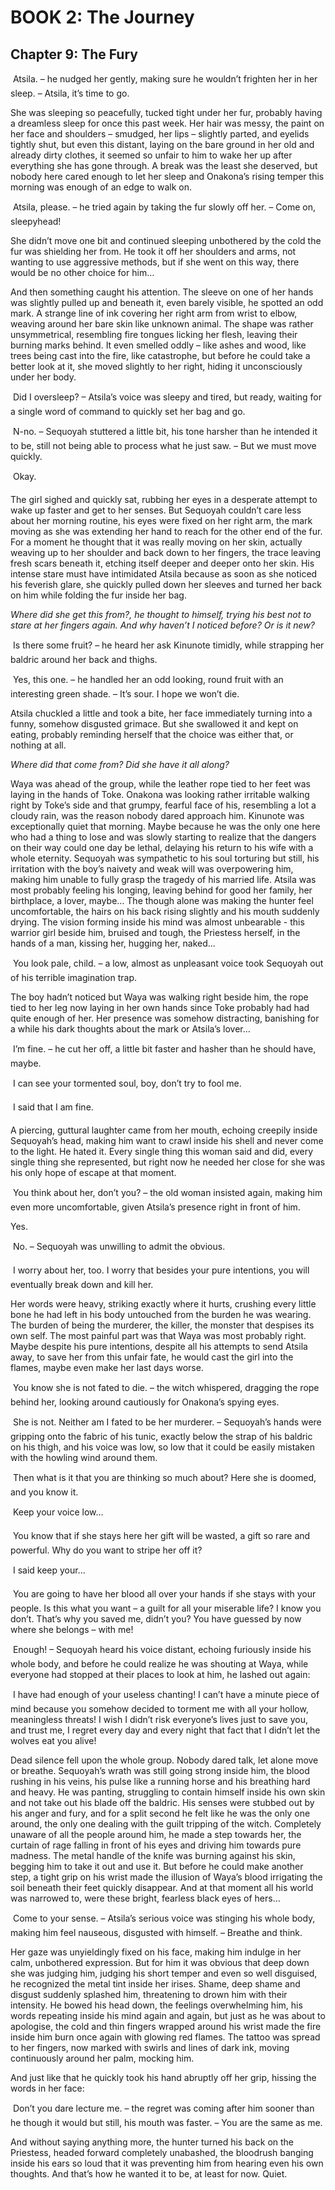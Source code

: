 # BOOK 2: The Journey
## Chapter 9: The Fury

&#150; Atsila. – he nudged her gently, making sure he wouldn’t frighten her in her sleep. – Atsila, it’s time to go.

She was sleeping so peacefully, tucked tight under her fur, probably having a dreamless sleep for once this past week. Her hair was messy, the paint on her face and shoulders – smudged, her lips – slightly parted, and eyelids tightly shut, but even this distant, laying on the bare ground in her old and already dirty clothes, it seemed so unfair to him to wake her up after everything she has gone through. A break was the least she deserved, but nobody here cared enough to let her sleep and Onakona’s rising temper this morning was enough of an edge to walk on.

&#150; Atsila, please. – he tried again by taking the fur slowly off her. – Come on, sleepyhead!
 
She didn’t move one bit and continued sleeping unbothered by the cold the fur was shielding her from. He took it off her shoulders and arms, not wanting to use aggressive methods, but if she went on this way, there would be no other choice for him…

And then something caught his attention. The sleeve on one of her hands was slightly pulled up and beneath it, even barely visible, he spotted an odd mark. A strange line of ink covering her right arm from wrist to elbow, weaving around her bare skin like unknown animal. The shape was rather unsymmetrical, resembling fire tongues licking her flesh, leaving their burning marks behind. It even smelled oddly – like ashes and wood, like trees being cast into the fire, like catastrophe, but before he could take a better look at it, she moved slightly to her right, hiding it unconsciously under her body.

&#150; Did I oversleep? – Atsila’s voice was sleepy and tired, but ready, waiting for a single word of command to quickly set her bag and go.

&#150; N-no. – Sequoyah stuttered a little bit, his tone harsher than he intended it to be, still not being able to process what he just saw. – But we must move quickly.

&#150; Okay. 

The girl sighed and quickly sat, rubbing her eyes in a desperate attempt to wake up faster and get to her senses. But Sequoyah couldn’t care less about her morning routine, his eyes were fixed on her right arm, the mark moving as she was extending her hand to reach for the other end of the fur. For a moment he thought that it was really moving on her skin, actually weaving up to her shoulder and back down to her fingers, the trace leaving fresh scars beneath it, etching itself deeper and deeper onto her skin. His intense stare must have intimidated Atsila because as soon as she noticed his feverish glare, she quickly pulled down her sleeves and turned her back on him while folding the fur inside her bag. 

*Where did she get this from?, he thought to himself, trying his best not to stare at her fingers again. And why haven’t I noticed before? Or is it new?*

&#150; Is there some fruit? – he heard her ask Kinunote timidly, while strapping her baldric around her back and thighs.

&#150; Yes, this one. – he handled her an odd looking, round fruit with an interesting green shade. – It’s sour. I hope we won’t die.

Atsila chuckled a little and took a bite, her face immediately turning into a funny, somehow disgusted grimace. But she swallowed it and kept on eating, probably reminding herself that the choice was either that, or nothing at all. 

*Where did that come from? Did she have it all along?*

Waya was ahead of the group, while the leather rope tied to her feet was laying in the hands of Toke. Onakona was looking rather irritable walking right by Toke’s side and that grumpy, fearful face of his, resembling a lot a cloudy rain, was the reason nobody dared approach him. Kinunote was exceptionally quiet that morning. Maybe because he was the only one here who had a thing to lose and was slowly starting to realize that the dangers on their way could one day be lethal, delaying his return to his wife with a whole eternity. Sequoyah was sympathetic to his soul torturing but still, his irritation with the boy’s naivety and weak will was overpowering him, making him unable to fully grasp the tragedy of his married life. Atsila was most probably feeling his longing, leaving behind for good her family, her birthplace, a lover, maybe… The though alone was making the hunter feel uncomfortable, the hairs on his back rising slightly and his mouth suddenly drying. The vision forming inside his mind was almost unbearable - this warrior girl beside him, bruised and tough, the Priestess herself, in the hands of a man, kissing her, hugging her, naked...

&#150; You look pale, child. – a low, almost as unpleasant voice took Sequoyah out of his terrible imagination trap. 
 
The boy hadn’t noticed but Waya was walking right beside him, the rope tied to her leg now laying in her own hands since Toke probably had had quite enough of her. Her presence was somehow distracting, banishing for a while his dark thoughts about the mark or Atsila’s lover…

&#150; I’m fine. – he cut her off, a little bit faster and hasher than he should have, maybe.

&#150; I can see your tormented soul, boy, don’t try to fool me. 

&#150; I said that I am fine.

A piercing, guttural laughter came from her mouth, echoing creepily inside Sequoyah’s head, making him want to crawl inside his shell and never come to the light. He hated it. Every single thing this woman said and did, every single thing she represented, but right now he needed her close for she was his only hope of escape at that moment. 

&#150; You think about her, don’t you? – the old woman insisted again, making him even more uncomfortable, given Atsila’s presence right in front of him.

Yes.

&#150; No. – Sequoyah was unwilling to admit the obvious.

&#150; I worry about her, too. I worry that besides your pure intentions, you will eventually break down and kill her. 

Her words were heavy, striking exactly where it hurts, crushing every little bone he had left in his body untouched from the burden he was wearing. The burden of being the murderer, the killer, the monster that despises its own self. The most painful part was that Waya was most probably right. Maybe despite his pure intentions, despite all his attempts to send Atsila away, to save her from this unfair fate, he would cast the girl into the flames, maybe even make her last days worse.
 
&#150; You know she is not fated to die. – the witch whispered, dragging the rope behind her, looking around cautiously for Onakona’s spying eyes.

&#150; She is not. Neither am I fated to be her murderer. – Sequoyah’s hands were gripping onto the fabric of his tunic, exactly below the strap of his baldric on his thigh, and his voice was low, so low that it could be easily mistaken with the howling wind around them.

&#150; Then what is it that you are thinking so much about? Here she is doomed, and you know it. 

&#150; Keep your voice low…

&#150; You know that if she stays here her gift will be wasted, a gift so rare and powerful. Why do you want to stripe her off it?

&#150; I said keep your…

&#150; You are going to have her blood all over your hands if she stays with your people. Is this what you want – a guilt for all your miserable life? I know you don’t. That’s why you saved me, didn’t you? You have guessed by now where she belongs – with me!

&#150; Enough! – Sequoyah heard his voice distant, echoing furiously inside his whole body, and before he could realize he was shouting at Waya, while everyone had stopped at their places to look at him, he lashed out again:

&#150; I have had enough of your useless chanting! I can’t have a minute piece of mind because you somehow decided to torment me with all your hollow, meaningless threats! I wish I didn’t risk everyone’s lives just to save you, and trust me, I regret every day and every night that fact that I didn’t let the wolves eat you alive!

Dead silence fell upon the whole group. Nobody dared talk, let alone move or breathe. Sequoyah’s wrath was still going strong inside him, the blood rushing in his veins, his pulse like a running horse and his breathing hard and heavy. He was panting, struggling to contain himself inside his own skin and not take out his blade off the baldric. His senses were stubbed out by his anger and fury, and for a split second he felt like he was the only one around, the only one dealing with the guilt tripping of the witch. Completely unaware of all the people around him, he made a step towards her, the curtain of rage falling in front of his eyes and driving him towards pure madness. The metal handle of the knife was burning against his skin, begging him to take it out and use it. But before he could make another step, a tight grip on his wrist made the illusion of Waya’s blood irrigating the soil beneath their feet quickly disappear. And at that moment all his world was narrowed to, were these bright, fearless black eyes of hers…

&#150; Come to your sense. – Atsila’s serious voice was stinging his whole body, making him feel nauseous, disgusted with himself. – Breathe and think. 

Her gaze was unyieldingly fixed on his face, making him indulge in her calm, unbothered expression. But for him it was obvious that deep down she was judging him, judging his short temper and even so well disguised, he recognized the metal tint inside her irises. Shame, deep shame and disgust suddenly splashed him, threatening to drown him with their intensity. He bowed his head down, the feelings overwhelming him, his words repeating inside his mind again and again, but just as he was about to apologise, the cold and thin fingers wrapped around his wrist made the fire inside him burn once again with glowing red flames. The tattoo was spread to her fingers, now marked with swirls and lines of dark ink, moving continuously around her palm, mocking him.
 
And just like that he quickly took his hand abruptly off her grip, hissing the words in her face:

&#150; Don’t you dare lecture me. – the regret was coming after him sooner than he though it would but still, his mouth was faster. – You are the same as me. 

And without saying anything more, the hunter turned his back on the Priestess, headed forward completely unabashed, the bloodrush banging inside his ears so loud that it was preventing him from hearing even his own thoughts. And that’s how he wanted it to be, at least for now. Quiet.